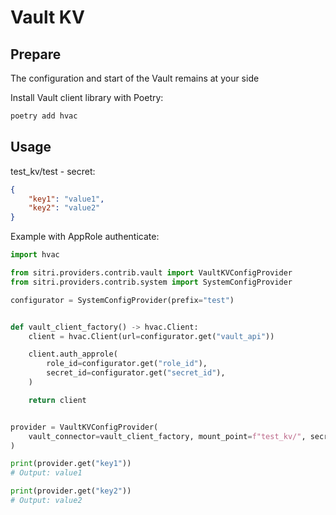 # Vault KV

## Prepare

The configuration and start of the Vault remains at your side

Install Vault client library with Poetry:

``` sh
poetry add hvac
```

## Usage

test_kv/test - secret:

``` json
{
    "key1": "value1",
    "key2": "value2"
}
```

Example with AppRole authenticate:

``` python
import hvac

from sitri.providers.contrib.vault import VaultKVConfigProvider
from sitri.providers.contrib.system import SystemConfigProvider

configurator = SystemConfigProvider(prefix="test")


def vault_client_factory() -> hvac.Client:
    client = hvac.Client(url=configurator.get("vault_api"))

    client.auth_approle(
        role_id=configurator.get("role_id"),
        secret_id=configurator.get("secret_id"),
    )

    return client


provider = VaultKVConfigProvider(
    vault_connector=vault_client_factory, mount_point=f"test_kv/", secret_path="test"
)

print(provider.get("key1"))
# Output: value1

print(provider.get("key2"))
# Output: value2
```
